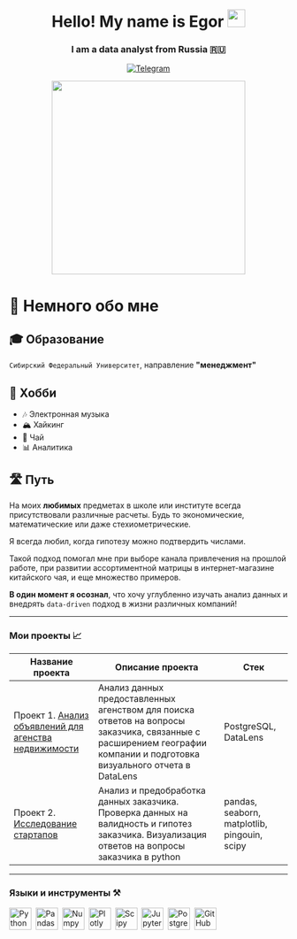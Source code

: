 <h1 align="center">Hello! My name is Egor</a>
<img src="https://github.com/blackcater/blackcater/raw/main/images/Hi.gif" height="32"/></h1>
<h3 align="center">I am a data analyst from Russia 🇷🇺</h3>

<div align="center">

 <a href="">[![Telegram](https://img.shields.io/badge/-Telegram-27A7E7?style=for-the-badge&logo=telegram)](https://t.me/GueuzeClub)</a>

</div>

<div align="center">
 
<img src="https://media4.giphy.com/media/v1.Y2lkPTc5MGI3NjExZDBtM3RldzVxM2M4YndrdTJsbXV1ZDdhOHpsY3BvbmpqNXRsbHZwMiZlcD12MV9pbnRlcm5hbF9naWZfYnlfaWQmY3Q9Zw/JIX9t2j0ZTN9S/giphy.gif" height="350" align="center" /></h1>

</div>


# 📌 Немного обо мне

## 🎓 Образование 
`Сибирский Федеральный Университет`, направление **"менеджмент"**

## 🌟 Хобби
- 🎶 Электронная музыка  
- 🏔️ Хайкинг  
- 🍵 Чай  
- 📊 Аналитика  

## 🛣️ Путь
На моих **любимых** предметах в школе или институте всегда присутствовали различные расчеты. Будь то экономические, математические или даже стехиометрические.

Я всегда любил, когда гипотезу можно подтвердить числами.

Такой подход помогал мне при выборе канала привлечения на прошлой работе, при развитии ассортиментной матрицы в интернет-магазине китайского чая, и еще множество примеров.

**В один момент я осознал**, что хочу углубленно изучать анализ данных и внедрять `data-driven` подход в жизни различных компаний!

---

           
        
     

### Мои проекты 📈

|Название проекта| Описание проекта| Стек|
|----------------|-----------------|-----|
|Проект 1.  [Анализ объявлений для агенства недвижимости](https://github.com/Gueuzeclub/Project_1)|Анализ данных предоставленных агенством для поиска ответов на вопросы заказчика, связанные с расширением географии компании и подготовка визуального отчета в DataLens|PostgreSQL, DataLens|
|Проект 2.  [Исследование стартапов](https://github.com/Gueuzeclub/Project_1)|Анализ и предобработка данных заказчика. Проверка данных на валидность и гипотез заказчика. Визуализация ответов на вопросы заказчика в python |pandas, seaborn, matplotlib, pingouin, scipy|

<div>

---

### Языки и инструменты ⚒

  <img src="https://img.shields.io/badge/python-white?logo=python&style=for-the-badge" title="Python" alt="Python" height="40"/>&nbsp;
  <img src="https://img.shields.io/badge/pandas-white?logo=pandas&logoColor=blue&style=for-the-badge" title="Pandas" alt="Pandas" height="40"/>&nbsp;
  <img src="https://img.shields.io/badge/numpy-white?logo=numpy&logoColor=blue&style=for-the-badge" title="Numpy" alt="Numpy" height="40"/>&nbsp;
  <img src="https://img.shields.io/badge/plotly-white?logo=plotly&logoColor=blue&style=for-the-badge" title="Plotly" alt="Plotly" height="40"/>&nbsp;
  <img src="https://img.shields.io/badge/Scipy-white?logo=Scipy&logoColor=black&style=for-the-badge" title="Scipy" alt="Scipy" height="40"/>&nbsp;
  <img src="https://img.shields.io/badge/Jupyter_notebook-white?logo=Jupyter&style=for-the-badge" title="Jupyter" alt="Jupyter" height="40"/>&nbsp;
  <img src="https://img.shields.io/badge/PostgreSQL-white?logo=PostgreSQL&s&style=for-the-badge" title="PostgreSQL" alt="PostgreSQL" height="40"/>&nbsp;
  <img src="https://img.shields.io/badge/github-white?logo=github&logoColor=black&style=for-the-badge" title="GitHub" alt="GitHub" height="40"/>&nbsp;

</div>
